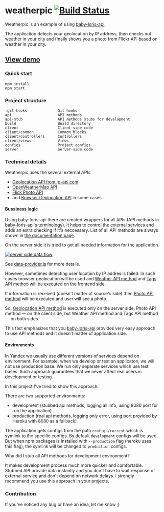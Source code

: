 # weatherpic [![Build Status](https://travis-ci.org/tarmolov/weatherpic.svg?branch=master)](https://travis-ci.org/tarmolov/weatherpic)
Weatherpic is an example of using [baby-loris-api](https://github.com/tarmolov/baby-loris-api).

The application detects your geolocation by IP address, then checks out weather in your city and finally shows you a photo from Flickr API based on weather in your city.

## [View demo](http://weatherpic.herokuapp.com/)

### Quick start
```
npm install
npm start
```

### Project structure
```
.git-hooks              Git hooks
api                     API methods
api-stub                API methods stubs for development
build                   Build directory
client                  Client-side code
client/common           Common blocks
client/controllers      Controllers
client/views            Views
configs                 Project configs
server                  Server-side code
```

### Technical details
Weatherpic uses the several external APIs:
  * [Geolocation API from ip-api.com](http://ip-api.com/)
  * [OpenWeatherMap API](http://openweathermap.org/api)
  * [Flick Photo API](https://www.flickr.com/services/api/)
  * and [Browser Geolocation API](https://developer.mozilla.org/en-US/docs/Web/API/Geolocation/Using_geolocation) in some cases.

#### Bussiness logic
Using baby-loris-api there are created wrappers for all APIs (API methods in baby-loris-api's terminology). It helps to control the external services and adds an extra checking if it's neccessary. List of all API methods are always shown in [the documentation page](http://weatherpic.herokuapp.com/api).

On the server side it is tried to get all needed information for the application.

[![server side data flow](http://www.plantuml.com/plantuml/png/VP1B2iCm34JtFeLsQI790Rmev0QzWd24AmYswuf-2Bbxx3PjJKko4OoOUIFK6V4HkX2KIWEQ0_GeU8p-oZr53PP4gNALBHXO0zt9x2fBVl06XRshQXWvQ8XqRZbCUvLiqFmHt_PDx8rGJXGpSa3vXjgawgHSkV9kjMpXR7O9saikMhoVq2eq1tw9oPJ-fs4qB8_Yk2phP-ALcsO0)](http://www.codeuml.com/?635430275175347104)

See [data-provider.js](server/lib/data-provider.js) for more details.

However, sometimes detecting user location by IP addres is failed. In such cases browser geolocation will be used and [Weather API method](api/weather.api.js) and [Tags API method](api/tags.api.js) will be executed on the frontend side.

If information is received (doesn't matter of source's side) then [Photo API method](api/photo.api.js) will be executed and user will see a photo.

So, [Geolocation API method](api/geolocation.api.js) is executed only on the server side, Photo API method — on the client side, but Weather API method and Tags API method — on both sides.

This fact emphasizes that you [baby-loris-api](https://github.com/tarmolov/baby-loris-api) provides very easy approach to use API methods and it doesn't matter of application side.

#### Environments
In Yandex we usually use different versions of services depend on environment. For example, when we develop or test an applicaton, we will not use production base. We run only separate services which use test bases. Such approach guarantees that we never affect real users in development or testing.

In this project I've tried to show this approach.

There are two supported environments:

  * development (stubbed api methods, logging all info, using 8080 port for run the application)
  * production (real api methods, logging only error, using port provided by Heroku with 8080 as a fallback)

The application gets configs from the path ```configs/current``` which is symlink to the specific configs. By default ```development``` configs will be used. But when npm packages is installed with ```--production``` flag (heroku uses this flag), the symlink will be changed to ```production``` configs.

Why did I stub all API methods for development environment?

It makes development process much more quicker and comfortable. Stubbed API provide data instantly and you don't have to wait response of external service and don't depend on network delays. I strongly recommend you use this approach in your projects.

### Contribution
If you've noticed any bug or have an idea, let me know ;)
